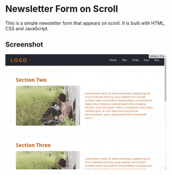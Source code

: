 # Newsletter Form on Scroll

This is a simple newsletter form that appears on scroll. It is built with HTML, CSS and JavaScript.

## Screenshot

![Screenshot](./screenshot/scroll.gif)
